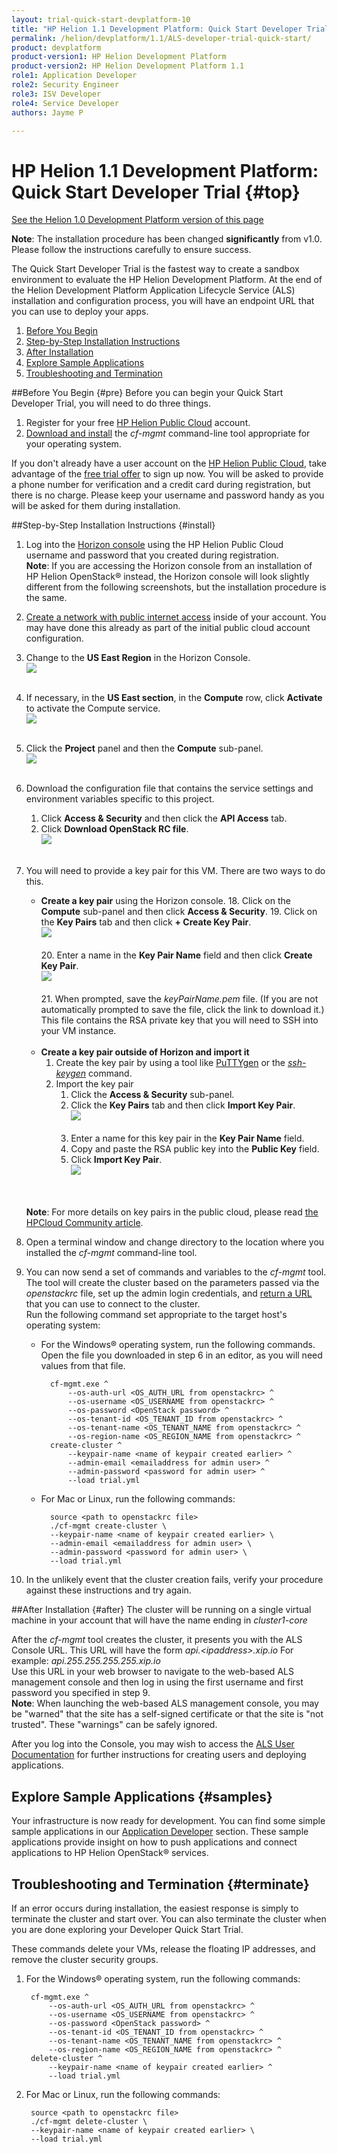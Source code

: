 ```yaml
---
layout: trial-quick-start-devplatform-10
title: "HP Helion 1.1 Development Platform: Quick Start Developer Trial"
permalink: /helion/devplatform/1.1/ALS-developer-trial-quick-start/
product: devplatform
product-version1: HP Helion Development Platform
product-version2: HP Helion Development Platform 1.1
role1: Application Developer
role2: Security Engineer
role3: ISV Developer 
role4: Service Developer
authors: Jayme P

---
```

<!--PUBLISHED-->

<script>
function PageRefresh {
onLoad="window.refresh"
}
PageRefresh();
</script>

# HP Helion 1.1 Development Platform: Quick Start Developer Trial {#top}
[See the Helion 1.0 Development Platform version of this page](/helion/devplatform/ALS-developer-trial-quick-start/)

**Note**: The installation procedure has been changed **significantly** from v1.0. Please follow the instructions carefully to ensure success.

The Quick Start Developer Trial is the fastest way to create a sandbox environment to evaluate the HP Helion Development Platform. At the end of the Helion Development Platform Application Lifecycle Service (ALS) installation and configuration process, you will have an endpoint URL that you can use to deploy your apps.

1. [Before You Begin](#pre)
2. [Step-by-Step Installation Instructions](#install)
3. [After Installation](#after)
4. [Explore Sample Applications](#samples)
5. [Troubleshooting and Termination](#terminate)

##Before You Begin {#pre}
Before you can begin your Quick Start Developer Trial, you will need to do three things.

1. Register for your free <a href="https://horizon.hpcloud.com/register" target="_blank">HP Helion Public Cloud</a> account.
3. [Download and install](/helion/devplatform/1.1/als/client/download) the *cf-mgmt* command-line tool appropriate for your operating system.

If you don't already have a user account on the <a href="https://horizon.hpcloud.com/register" target="_blank">HP Helion Public Cloud</a>, take advantage of the <a href="http://www.hpcloud.com/cloud-credit" target="_blank">free trial offer</a> to sign up now. You will be asked to provide a phone number for verification and a credit card during registration, but there is no charge. Please keep your username and password handy as you will be asked for them during installation.

##Step-by-Step Installation Instructions {#install}
1. Log into the [Horizon console](https://horizon.hpcloud.com/) using the HP Helion Public Cloud username and password that you created during registration. <br /> **Note**: If you are accessing the Horizon console from an installation of HP Helion OpenStack&#174; instead, the Horizon console will look slightly different from the following screenshots, but the installation procedure is the same.
2. [Create a network with public internet access](https://community.hpcloud.com/article/how-create-or-delete-network#create) inside of your account. You may have done this already as part of the initial public cloud account configuration.
4. Change to the **US East Region** in the Horizon Console.<br /><img src="media/quickstartA11.png"/><br /><br />
5. If necessary, in the **US East section**, in the **Compute** row, click **Activate** to activate the Compute service.<br /><img src="media/quickstartB11.png"/><br /><br />
3. Click the **Project** panel and then the **Compute** sub-panel.<br /><img src="media/quickstartC11.png"/><br /><br />
6. Download the configuration file that contains the service settings and environment variables specific to this project.
	1. Click **Access & Security** and then click the **API Access** tab.
	2. Click **Download OpenStack RC file**.<br /><img src="media/quickstartDownloadRCFile.png"/><br /><br />

10. You will need to provide a key pair for this VM. There are two ways to do this. 
	- **Create a key pair** using the Horizon console.
		18. Click on the **Compute** sub-panel and then click **Access & Security**.
		19. Click on the **Key Pairs** tab and then click **+ Create Key Pair**.<br /><img src="media/quickstartE11.png"/><br /><br />
		20. Enter a name in the **Key Pair Name** field and then click **Create Key Pair**.<br /><img src="media/quickstartkeypair"/><br /><br />
		21. When prompted, save the *keyPairName.pem* file. (If you are not automatically prompted to save the file, click the link to download it.) This file contains the RSA private key that you will need to SSH into your VM instance.<br /><br />
	- **Create a key pair outside of Horizon and import it** 
		1. Create the key pair by using a tool like [PuTTYgen](http://www.chiark.greenend.org.uk/~sgtatham/putty/docs.html) or the [*ssh-keygen*](http://linux.die.net/man/1/ssh-keygen) command.
		2. Import the key pair
			1.  Click the **Access & Security** sub-panel.
			13. Click the **Key Pairs** tab and then click **Import Key Pair**. <br /><img src="media/quickstartImportKeyPair11.png"/><br /><br /> 
			14. Enter a name for this key pair in the **Key Pair Name** field.
			15. Copy and paste the RSA public key into the **Public Key** field.
			16. Click **Import Key Pair**. <br /><img src="media/quickstartImportKeyPairName11.png"/><br /><br />
		
	<br />**Note**: For more details on key pairs in the public cloud, please read [the HPCloud Community article](http://community.hpcloud.com/article/managing-your-key-pairs-0).	<br />

8. Open a terminal window and change directory to the location where you installed the *cf-mgmt* command-line tool.
9. You can now send a set of commands and variables to the *cf-mgmt* tool. <br />The tool will create the cluster based on the parameters passed via the *openstackrc* file, set up the admin login credentials, and [return a URL](#after) that you can use to connect to the cluster. <br />Run the following command set appropriate to the target host's operating system:
	
	- For the Windows&#174; operating system, run the following commands. Open the file you downloaded in step 6 in an editor, as you will need values from that file.
	
			cf-mgmt.exe ^
				--os-auth-url <OS_AUTH_URL from openstackrc> ^
				--os-username <OS_USERNAME from openstackrc> ^
				--os-password <OpenStack password> ^
				--os-tenant-id <OS_TENANT_ID from openstackrc> ^
				--os-tenant-name <OS_TENANT_NAME from openstackrc> ^
				--os-region-name <OS_REGION_NAME from openstackrc> ^
			create-cluster ^
				--keypair-name <name of keypair created earlier> ^
				--admin-email <emailaddress for admin user> ^
				--admin-password <password for admin user> ^
				--load trial.yml

	- For Mac or Linux, run the following commands:
 		
			source <path to openstackrc file>
			./cf-mgmt create-cluster \
			--keypair-name <name of keypair created earlier> \
			--admin-email <emailaddress for admin user> \
			--admin-password <password for admin user> \
			--load trial.yml

10. In the unlikely event that the cluster creation fails, verify your procedure against these instructions and try again. 


##After Installation {#after}
The cluster will be running on a single virtual machine in your account that will have the name ending in *cluster1-core*

After the *cf-mgmt* tool creates the cluster, it presents you with the ALS Console URL. This URL will have the form *api.<*ipaddress*>.xip.io*  For example: *api.255.255.255.255.xip.io* <br /> Use this URL in your web browser to navigate to the web-based ALS management console and then log in using the first username and first password you specified in step 9. <br />**Note**: When launching the web-based ALS management console, you may be "warned" that the site has a self-signed certificate or that the site is "not trusted". These "warnings" can be safely ignored.

After you log into the Console, you may wish to access the [ALS User Documentation](/helion/devplatform/1.1/als/user/) for further instructions for creating users and deploying applications.

## Explore Sample Applications {#samples}
Your infrastructure is now ready for development. You can find some simple sample applications in our [Application Developer](/helion/devplatform/1.1/appdev/) section. These sample applications provide insight on how to push applications and connect applications to HP Helion OpenStack&#174; services. 

## Troubleshooting and Termination {#terminate}
If an error occurs during installation, the easiest response is simply to terminate the cluster and start over. You can also terminate the cluster when you are done exploring your Developer Quick Start Trial.

These commands delete your VMs, release the floating IP addresses, and remove the cluster security groups.
		
1. For the Windows&#174; operating system, run the following commands:

		cf-mgmt.exe ^ 
			--os-auth-url <OS_AUTH_URL from openstackrc> ^
			--os-username <OS_USERNAME from openstackrc> ^
			--os-password <OpenStack password> ^
			--os-tenant-id <OS_TENANT_ID from openstackrc> ^
			--os-tenant-name <OS_TENANT_NAME from openstackrc> ^
			--os-region-name <OS_REGION_NAME from openstackrc> ^
		delete-cluster ^
			--keypair-name <name of keypair created earlier> ^
			--load trial.yml 

2. For Mac or Linux, run the following commands:
 		
		source <path to openstackrc file>
		./cf-mgmt delete-cluster \
		--keypair-name <name of keypair created earlier> \
		--load trial.yml


